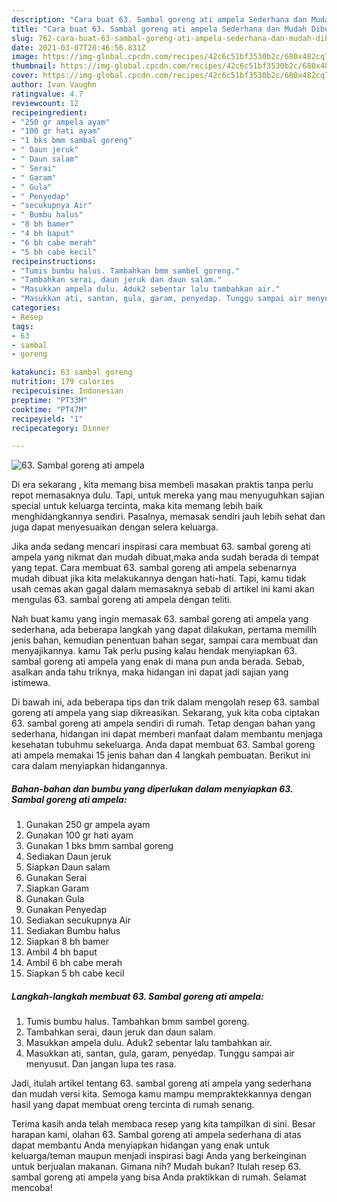 ```yaml
---
description: "Cara buat 63. Sambal goreng ati ampela Sederhana dan Mudah Dibuat"
title: "Cara buat 63. Sambal goreng ati ampela Sederhana dan Mudah Dibuat"
slug: 762-cara-buat-63-sambal-goreng-ati-ampela-sederhana-dan-mudah-dibuat
date: 2021-03-07T20:46:56.831Z
image: https://img-global.cpcdn.com/recipes/42c6c51bf3530b2c/680x482cq70/63-sambal-goreng-ati-ampela-foto-resep-utama.jpg
thumbnail: https://img-global.cpcdn.com/recipes/42c6c51bf3530b2c/680x482cq70/63-sambal-goreng-ati-ampela-foto-resep-utama.jpg
cover: https://img-global.cpcdn.com/recipes/42c6c51bf3530b2c/680x482cq70/63-sambal-goreng-ati-ampela-foto-resep-utama.jpg
author: Ivan Vaughn
ratingvalue: 4.7
reviewcount: 12
recipeingredient:
- "250 gr ampela ayam"
- "100 gr hati ayam"
- "1 bks bmm sambal goreng"
- " Daun jeruk"
- " Daun salam"
- " Serai"
- " Garam"
- " Gula"
- " Penyedap"
- "secukupnya Air"
- " Bumbu halus"
- "8 bh bamer"
- "4 bh baput"
- "6 bh cabe merah"
- "5 bh cabe kecil"
recipeinstructions:
- "Tumis bumbu halus. Tambahkan bmm sambel goreng."
- "Tambahkan serai, daun jeruk dan daun salam."
- "Masukkan ampela dulu. Aduk2 sebentar lalu tambahkan air."
- "Masukkan ati, santan, gula, garam, penyedap. Tunggu sampai air menyusut. Dan jangan lupa tes rasa."
categories:
- Resep
tags:
- 63
- sambal
- goreng

katakunci: 63 sambal goreng 
nutrition: 179 calories
recipecuisine: Indonesian
preptime: "PT33M"
cooktime: "PT47M"
recipeyield: "1"
recipecategory: Dinner

---
```



![63. Sambal goreng ati ampela](https://img-global.cpcdn.com/recipes/42c6c51bf3530b2c/680x482cq70/63-sambal-goreng-ati-ampela-foto-resep-utama.jpg)

Di era  sekarang , kita memang bisa membeli masakan praktis tanpa perlu repot memasaknya dulu. Tapi, untuk mereka yang mau menyuguhkan sajian special untuk keluarga tercinta, maka kita memang lebih baik menghidangkannya sendiri. Pasalnya, memasak sendiri jauh lebih sehat dan juga dapat menyesuaikan dengan selera keluarga.

Jika anda sedang mencari inspirasi cara membuat 63. sambal goreng ati ampela yang nikmat dan mudah dibuat,maka anda sudah berada di tempat yang tepat. Cara membuat 63. sambal goreng ati ampela  sebenarnya mudah dibuat jika kita melakukannya dengan hati-hati. Tapi, kamu tidak usah cemas akan gagal dalam memasaknya 
sebab di artikel ini kami akan mengulas 63. sambal goreng ati ampela dengan teliti.  



Nah buat kamu yang ingin memasak 63. sambal goreng ati ampela yang sederhana, ada beberapa langkah yang dapat dilakukan, pertama memilih jenis bahan, kemudian penentuan bahan segar, sampai cara membuat dan menyajikannya. kamu Tak perlu pusing kalau hendak menyiapkan 63. sambal goreng ati ampela yang enak di mana pun anda berada. Sebab, asalkan anda  tahu triknya, maka hidangan ini dapat jadi sajian yang istimewa.

Di bawah ini, ada beberapa tips dan trik dalam mengolah resep 63. sambal goreng ati ampela yang siap dikreasikan. Sekarang, yuk kita coba ciptakan 63. sambal goreng ati ampela sendiri di rumah. Tetap dengan bahan yang sederhana, hidangan ini dapat memberi manfaat dalam membantu menjaga kesehatan tubuhmu sekeluarga. Anda dapat membuat 63. Sambal goreng ati ampela memakai 15 jenis bahan dan 4 langkah pembuatan. Berikut ini cara dalam menyiapkan hidangannya.

<!--inarticleads1-->

##### Bahan-bahan dan bumbu yang diperlukan dalam menyiapkan 63. Sambal goreng ati ampela:

1. Gunakan 250 gr ampela ayam
1. Gunakan 100 gr hati ayam
1. Gunakan 1 bks bmm sambal goreng
1. Sediakan  Daun jeruk
1. Siapkan  Daun salam
1. Gunakan  Serai
1. Siapkan  Garam
1. Gunakan  Gula
1. Gunakan  Penyedap
1. Sediakan secukupnya Air
1. Sediakan  Bumbu halus
1. Siapkan 8 bh bamer
1. Ambil 4 bh baput
1. Ambil 6 bh cabe merah
1. Siapkan 5 bh cabe kecil




<!--inarticleads2-->

##### Langkah-langkah membuat 63. Sambal goreng ati ampela:

1. Tumis bumbu halus. Tambahkan bmm sambel goreng.
1. Tambahkan serai, daun jeruk dan daun salam.
1. Masukkan ampela dulu. Aduk2 sebentar lalu tambahkan air.
1. Masukkan ati, santan, gula, garam, penyedap. Tunggu sampai air menyusut. Dan jangan lupa tes rasa.




Jadi, itulah artikel tentang  63. sambal goreng ati ampela  yang sederhana dan mudah versi kita. Semoga kamu mampu mempraktekkannya dengan hasil yang dapat membuat oreng tercinta di rumah senang. 

Terima kasih anda telah membaca resep yang kita tampilkan di sini. Besar harapan kami, olahan  63. Sambal goreng ati ampela sederhana di atas dapat membantu Anda menyiapkan hidangan yang enak untuk keluarga/teman maupun menjadi inspirasi bagi Anda yang berkeinginan untuk berjualan makanan. Gimana nih? Mudah bukan? Itulah resep 63. sambal goreng ati ampela yang bisa Anda praktikkan di rumah. Selamat mencoba!


